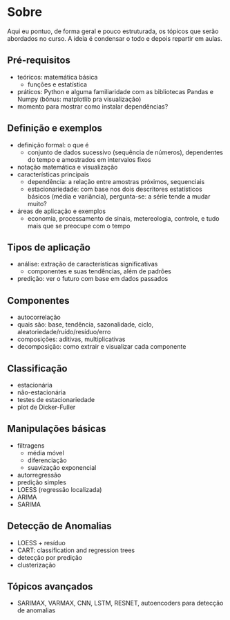 # Sobre

Aqui eu pontuo, de forma geral e pouco estruturada, os tópicos que serão abordados no curso. A ideia é condensar o todo e depois repartir em aulas.

## Pré-requisitos

- teóricos: matemática básica
    - funções e estatística
- práticos: Python e alguma familiaridade com as bibliotecas Pandas e Numpy (bônus: matplotlib pra visualização)
- momento para mostrar como instalar dependências?

## Definição e exemplos

- definição formal: o que é
    - conjunto de dados sucessivo (sequência de números), dependentes do tempo e amostrados em intervalos fixos
- notação matemática e visualização
- características principais
    - dependência: a relação entre amostras próximos, sequenciais
	- estacionariedade: com base nos dois descritores estatísticos básicos (média e variância), pergunta-se: a série tende a mudar muito?
- áreas de aplicação e exemplos
    - economia, processamento de sinais, metereologia, controle, e tudo mais que se preocupe com o tempo

## Tipos de aplicação

- análise: extração de características significativas
    - componentes e suas tendências, além de padrões 
- predição: ver o futuro com base em dados passados

## Componentes

- autocorrelação
- quais são: base, tendência, sazonalidade, ciclo, aleatoriedade/ruído/resíduo/erro
- composições: aditivas, multiplicativas
- decomposição: como extrair e visualizar cada componente

## Classificação

- estacionária
- não-estacionária
- testes de estacionariedade
- plot de Dicker-Fuller

## Manipulações básicas

- filtragens
    - média móvel
    - diferenciação
    - suavização exponencial
- autorregressão
- predição simples
- LOESS (regressão localizada)
- ARIMA
- SARIMA

## Detecção de Anomalias

- LOESS + resíduo
- CART: classification and regression trees
- detecção por predição
- clusterização

## Tópicos avançados

- SARIMAX, VARMAX, CNN, LSTM, RESNET, autoencoders para detecção de anomalias
